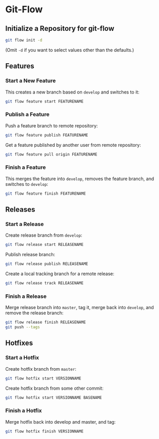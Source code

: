 # Git-Flow

## Initialize a Repository for git-flow
````bash
git flow init -d
````
(Omit `-d` if you want to select values other than the defaults.)

## Features

### Start a New Feature

This creates a new branch based on `develop` and switches to it:

````bash
git flow feature start FEATURENAME
````

### Publish a Feature

Push a feature branch to remote repository:

````bash
git flow feature publish FEATURENAME
````

Get a feature published by another user from remote repository:

````bash
git flow feature pull origin FEATURENAME
````

### Finish a Feature

This merges the feature into `develop`, removes the feature branch, and switches to `develop`:

````bash
git flow feature finish FEATURENAME
````

## Releases

### Start a Release

Create release branch from `develop`:

````bash
git flow release start RELEASENAME
````

Publish release branch:

````bash
git flow release publish RELEASENAME
````
   
Create a local tracking branch for a remote release:

````bash
git flow release track RELEASENAME
````

### Finish a Release

Merge release branch into `master`, tag it, merge back into `develop`, and remove the release branch:

````bash
git flow release finish RELEASENAME
git push --tags
````

## Hotfixes

### Start a Hotfix

Create hotfix branch from `master`:

````bash
git flow hotfix start VERSIONNAME
````

Create hotfix branch from some other commit:

````bash
git flow hotfix start VERSIONNAME BASENAME
````

### Finish a Hotfix

Merge hotfix back into develop and master, and tag:

````bash
git flow hotfix finish VERSIONNAME
````
